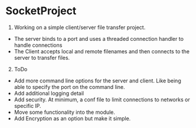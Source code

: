 # SocketProject

1. Working on a simple client/server file transfer project.
  - The server binds to a port and uses a threaded connection handler to handle connections
  - The Client accepts local and remote filenames and then connects to the server to transfer files.
2. ToDo
  - Add more command line options for the server and client. Like being able to specify the port on the command line.
  - Add additional logging detail
  - Add security. At minimum, a conf file to limit connections to networks or specific IP.
  - Move some functionality into the module.
  - Add Encryption as an option but make it simple.

